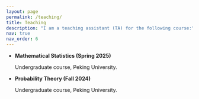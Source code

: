 ```yaml
---
layout: page
permalink: /teaching/
title: Teaching
description: "I am a teaching assistant (TA) for the following course:"
nav: true
nav_order: 6
---
```


+ **Mathematical Statistics (Spring 2025)**

  Undergraduate course, Peking University.

+ **Probability Theory (Fall 2024)**
  
  Undergraduate course, Peking University.


